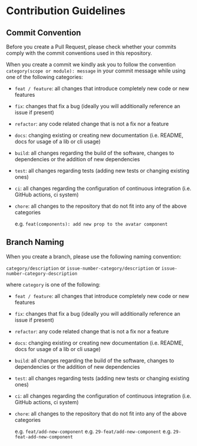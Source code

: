 # Contribution Guidelines

## Commit Convention

Before you create a Pull Request, please check whether your commits comply with
the commit conventions used in this repository.

When you create a commit we kindly ask you to follow the convention
`category(scope or module): message` in your commit message while using one of
the following categories:

- `feat / feature`: all changes that introduce completely new code or new
  features
- `fix`: changes that fix a bug (ideally you will additionally reference an
  issue if present)
- `refactor`: any code related change that is not a fix nor a feature
- `docs`: changing existing or creating new documentation (i.e. README, docs for
  usage of a lib or cli usage)
- `build`: all changes regarding the build of the software, changes to
  dependencies or the addition of new dependencies
- `test`: all changes regarding tests (adding new tests or changing existing
  ones)
- `ci`: all changes regarding the configuration of continuous integration (i.e.
  GitHub actions, ci system)
- `chore`: all changes to the repository that do not fit into any of the above
  categories

  e.g. `feat(components): add new prop to the avatar component`

## Branch Naming

When you create a branch, please use the following naming convention:

`category/description` or `issue-number-category/description` or `issue-number-category-description`

where `category` is one of the following:

- `feat / feature`: all changes that introduce completely new code or new
  features
- `fix`: changes that fix a bug (ideally you will additionally reference an issue if present)
- `refactor`: any code related change that is not a fix nor a feature
- `docs`: changing existing or creating new documentation (i.e. README, docs for usage of a lib or cli usage)
- `build`: all changes regarding the build of the software, changes to dependencies or the addition of new dependencies
- `test`: all changes regarding tests (adding new tests or changing existing ones)
- `ci`: all changes regarding the configuration of continuous integration (i.e. GitHub actions, ci system)
- `chore`: all changes to the repository that do not fit into any of the above categories

  e.g. `feat/add-new-component`
  e.g. `29-feat/add-new-component`
  e.g. `29-feat-add-new-component`
